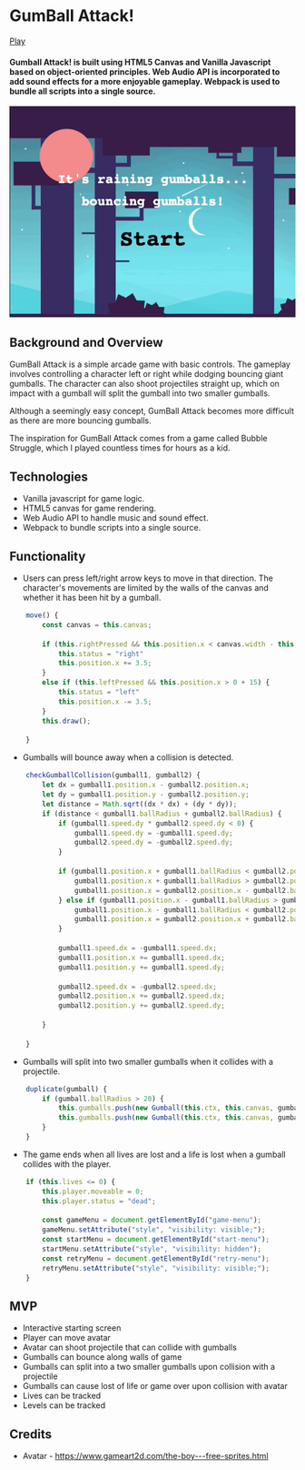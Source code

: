 # GumBall Attack!

[Play](https://itspanicky.github.io/GumBall-Attack/)

#### Gumball Attack! is built using HTML5 Canvas and Vanilla Javascript based on object-oriented principles. Web Audio API is incorporated to add sound effects for a more enjoyable gameplay. Webpack is used to bundle all scripts into a single source.

![alt text](https://github.com/itspanicky/GumBall-Attack/blob/master/assets/images/game-gif.gif)

## Background and Overview
GumBall Attack is a simple arcade game with basic controls. The gameplay involves controlling a character left or right while dodging bouncing giant gumballs. The character can also shoot projectiles straight up, which on impact with a gumball will split the gumball into two smaller gumballs.

Although a seemingly easy concept, GumBall Attack becomes more difficult as there are more bouncing gumballs.

The inspiration for GumBall Attack comes from a game called Bubble Struggle, which I played countless times for hours as a kid.

## Technologies
- Vanilla javascript for game logic.
- HTML5 canvas for game rendering.
- Web Audio API to handle music and sound effect.
- Webpack to bundle scripts into a single source.

## Functionality
- Users can press left/right arrow keys to move in that direction. The character's movements are limited by the walls of the canvas and whether it has been hit by a gumball.
```javascript
    move() {
        const canvas = this.canvas;

        if (this.rightPressed && this.position.x < canvas.width - this.charWidth - 15) {
            this.status = "right"
            this.position.x += 3.5;
        }
        else if (this.leftPressed && this.position.x > 0 + 15) {
            this.status = "left"
            this.position.x -= 3.5;
        }
        this.draw();
        
    }
```


- Gumballs will bounce away when a collision is detected.
```javascript
    checkGumballCollision(gumball1, gumball2) {
        let dx = gumball1.position.x - gumball2.position.x;
        let dy = gumball1.position.y - gumball2.position.y;
        let distance = Math.sqrt((dx * dx) + (dy * dy));
        if (distance < gumball1.ballRadius + gumball2.ballRadius) {
            if (gumball1.speed.dy * gumball2.speed.dy < 0) {
                gumball1.speed.dy = -gumball1.speed.dy;
                gumball2.speed.dy = -gumball2.speed.dy;
            }

            if (gumball1.position.x + gumball1.ballRadius < gumball2.position.x && 
                gumball1.position.x + gumball1.ballRadius > gumball2.position.x - gumball2.ballRadius) {
                gumball1.position.x = gumball2.position.x - gumball2.ballRadius - gumball1.ballRadius
            } else if (gumball1.position.x - gumball1.ballRadius > gumball2.position.x &&
                gumball1.position.x - gumball1.ballRadius < gumball2.position.x + gumball2.ballRadius) {
                gumball1.position.x = gumball2.position.x + gumball2.ballRadius + gumball1.ballRadius
            }

            gumball1.speed.dx = -gumball1.speed.dx;
            gumball1.position.x += gumball1.speed.dx;
            gumball1.position.y += gumball1.speed.dy;

            gumball2.speed.dx = -gumball2.speed.dx;
            gumball2.position.x += gumball2.speed.dx;
            gumball2.position.y += gumball2.speed.dy;
            
        }
        
    }
```


- Gumballs will split into two smaller gumballs when it collides with a projectile.
```javascript
    duplicate(gumball) {
        if (gumball.ballRadius > 20) {
            this.gumballs.push(new Gumball(this.ctx, this.canvas, gumball.ballRadius - 20, {x: postLeft, y: gumball.position.y}, -this.gumballSpeed));
            this.gumballs.push(new Gumball(this.ctx, this.canvas, gumball.ballRadius - 20, {x: postRight, y: gumball.position.y}, this.gumballSpeed));
        }
    }
```


- The game ends when all lives are lost and a life is lost when a gumball collides with the player.
```javascript
    if (this.lives <= 0) {   
        this.player.moveable = 0;
        this.player.status = "dead";

        const gameMenu = document.getElementById("game-menu");
        gameMenu.setAttribute("style", "visibility: visible;");
        const startMenu = document.getElementById("start-menu");
        startMenu.setAttribute("style", "visibility: hidden");
        const retryMenu = document.getElementById("retry-menu");
        retryMenu.setAttribute("style", "visibility: visible;");
    }
```


## MVP
- Interactive starting screen
- Player can move avatar
- Avatar can shoot projectile that can collide with gumballs
- Gumballs can bounce along walls of game
- Gumballs can split into a two smaller gumballs upon collision with a projectile
- Gumballs can cause lost of life or game over upon collision with avatar 
- Lives can be tracked
- Levels can be tracked

## Credits
- Avatar - https://www.gameart2d.com/the-boy---free-sprites.html
